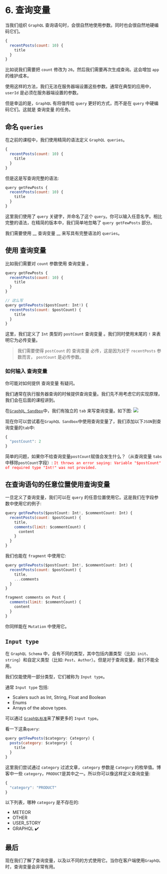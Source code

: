 # 6.  查询变量

当我们组织 `GraphQL` 查询语句时，会很自然地使用参数。同时也会很自然地硬编码它们。

```js
{
  recentPosts(count: 10) {
    title
  }
}
```

比如说我们需要把 `count` 修改为 `20`。然后我们需要再次生成查询。这会增加 `app` 的维护成本。

使用这样的方法，我们无法在服务器端设置这些参数。通常在典型的应用中，`userId` 是必须在服务器端设置的参数。

但是幸运的是，`GraphQL` 有将值传给 `query` 更好的方式，而不是在 `query` 中硬编码它们。这就是 查询变量 的任务。

## 命名 `queries`
在之前的课程中，我们使用精简的语法定义 `GraphQL queries`。
```js
{
  recentPosts(count: 10) {
    title
  }
}
```

但是这是写查询完整的语法:
```js
query getFewPosts {
  recentPosts(count: 10) {
    title
  }
}
```

这里我们使用了 `query` 关键字，并命名了这个 `query`。你可以输入任意名字。相比完整的语法，在精简的版本中，我们简单地忽略了 `query getFewPosts` 部分。

我们需要使用 __ 查询变量 __ 来写具有完整语法的 `queries`。

## 使用 查询变量
比如我们需要对 `count` 参数使用 查询变量 。
```js
query getFewPosts {
  recentPosts(count: 10) {
    title
  }
}

// 这么写
query getFewPosts($postCount: Int!) {
  recentPosts(count: $postCount) {
    title
  }
}
```

这里，我们定义了 `Int` 类型的 `postCount`  查询变量 。我们同时使用末尾的 `!` 来表明它为必传变量。

> 我们需要使得 `postCount` 的 查询变量 必传，这是因为对于 `recentPosts` 参数而言， `postCount` 是必传参数。

### 如何输入 查询变量
你可能对如何提供 查询变量 有疑问。

我们通常在执行服务器查询的时候提供查询变量。我们先不用考虑它的实现原理，我们会在后面的课程讲到。

在[`GraphQL Sandbox`](https://sandbox.learngraphql.com/)中，我们有独立的 `tab` 来写查询变量。如下图:
![](https://cldup.com/5qjPXs415J.png)

现在你可以尝试着在`GraphQL Sandbox`中使用查询变量了，我们添加以下`JSON`到查询变量的`tab`中:
```js
{
  "postCount": 2
}
```

简单的问题，如果你不给查询变量`postCount`赋值会发生什么？（从查询变量 `tabs` 中移除`postCount`字段）:
<font color=red>`It throws an error saying: Variable "$postCount" of required type "Int!" was not provided.
`</font>

## 在查询语句的任意位置使用查询变量
一旦定义了查询变量，我们可以在 `query` 的任意位置使用它。这是我们在字段参数中使用它的例子:
```js
query getFewPosts($postCount: Int!, $commentCount: Int) {
  recentPosts(count: $postCount) {
    title,
    comments(limit: $commentCount) {
      content
    }
  }
}
```

我们也能在 `fragment` 中使用它:
```js
query getFewPosts($postCount: Int!, $commentCount: Int) {
  recentPosts(count: $postCount) {
    title,
    ...comments
  }
}

fragment comments on Post {
  comments(limit: $commentCount) {
    content
  }
}
```

你同样能在 `Mutation` 中使用它。

## `Input type`
在 `GraphQL Schema` 中，会有不同的类型，其中包括内置类型（比如: `init`、`string`）和自定义类型（比如: `Post`、`Author`）。但是对于查询变量，我们不能全用。

我们仅能使用一部分类型，它们被称为 `Input type`。

通常 `Input type` 包括:
- Scalers such as Int, String, Float and Boolean
- Enums
- Arrays of the above types.

可以通过 [`GraphQL标准`](https://facebook.github.io/graphql/#sec-Input-Types)来了解更多的 `Input type`。

看一下这条`query`:
```js
query getFewPosts($category: Category) {
  posts(category: $category) {
    title
  }
}
```

这里我们尝试通过 `category` 过滤文章，`category` 参数是 `Category` 的枚举值。博客中一些 `category`，`PRODUCT`是其中之一。所以你可以像这样定义查询变量:

```js
{
  "category": "PRODUCT"
}
```

以下列表，哪种 `category` 是不存在的:
- METEOR
- OTHER
- USER_STORY
- GRAPHQL ✔️

## 最后
现在我们了解了查询变量，以及以不同的方式使用它。当你在客户端使用`GraphQL`时，查询变量会非常有用。
